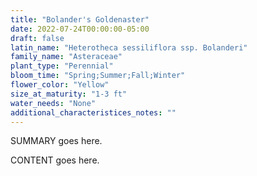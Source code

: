 ```yaml
---
title: "Bolander's Goldenaster"
date: 2022-07-24T00:00:00-05:00
draft: false
latin_name: "Heterotheca sessiliflora ssp. Bolanderi"
family_name: "Asteraceae"
plant_type: "Perennial"
bloom_time: "Spring;Summer;Fall;Winter"
flower_color: "Yellow"
size_at_maturity: "1-3 ft"
water_needs: "None"
additional_characteristices_notes: ""
---
```


SUMMARY goes here.

<!--more-->

CONTENT goes here.